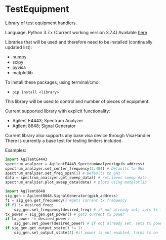 # TestEquipment
Library of test equipment handlers.

Language: Python 3.7.x (Current working version 3.7.4)
Available [here](https://www.python.org/downloads/release/python-374/)

Libraries that will be used and therefore need to be installed (continually updated list):
- numpy
- scipy
- pyvisa
- matplotlib

To install these packages, using terminal/cmd:
- `pip install <library>`

This library will be used to control and number of pieces of equipment.

Current supported library with explicit functionality:
- Agilent E4443; Spectrum Analyzer
- Agilent 8648; Signal Generator

Current library also supports any base visa device through VisaHandler
There is currently a base test for testing limiters included.

Examples:
```python
import AgilentE4443
spectrum_analyzer = AgilentE4443.SpectrumAnalyzer(gpib_address)
spectrum_analzyer.set_center_frequency(2.484) # Defaults to GHz
spectrum_analyzer.set_freq_span(1) # Defaults to GHz
data = spectrum_analzyer.get_sweep_data() # retrieves sweep data
spectrum_analyzer.plot_sweep_data(data) # plots using matplotlib
```

```python
import Agilent8648
sig_gen = Agilent8648.SignalGenerator(gpib_address)
f1 = sig_gen.get_frequency() #gets current tx frequency
if f1 != desired_freq:
    sig_gen.set_frequency(desired_freq) # if not already set, sets tx freq to desired
tx_power = sig_gen.get_power() # gets current tx power
if tx_power != desired_power:
    sig_gen.set_power(desired_power) # if not already set, sets tx power to desired
if sig_gen.get_output_state() != 1:
    sig_gen.set_output_state(1) #if power is not enabled, turns tx on
```
